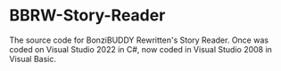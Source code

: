 # BBRW-Story-Reader
The source code for BonziBUDDY Rewritten's Story Reader. Once was coded on Visual Studio 2022 in C#, now coded in Visual Studio 2008 in Visual Basic.

